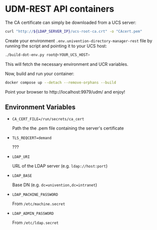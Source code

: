 # UDM-REST API containers

The CA certificate can simply be downloaded from a UCS server:
```bash
curl "http://${LDAP_SERVER_IP}/ucs-root-ca.crt" -o "CAcert.pem"
```

Create your environment `.env.univention-directory-manager-rest` file
by running the script and pointing it to your UCS host:
```bash
./build-dot-env.py root@<YOUR_UCS_HOST>
```
This will fetch the necessary environment and UCR variables.

Now, build and run your container:
```bash
docker compose up --detach --remove-orphans --build
```

Point your browser to http://localhost:9979/udm/ and enjoy!


## Environment Variables

- `CA_CERT_FILE=/run/secrets/ca_cert`

   Path the the .pem file containing the server's certificate

- `TLS_REQCERT=demand`

   ???

- `LDAP_URI`

   URL of the LDAP server (e.g. `ldap://host:port`)

- `LDAP_BASE`

   Base DN (e.g. `dc=univention,dc=intranet`)

- `LDAP_MACHINE_PASSWORD`

  From `/etc/machine.secret`

- `LDAP_ADMIN_PASSWORD`

  From `/etc/ldap.secret`
